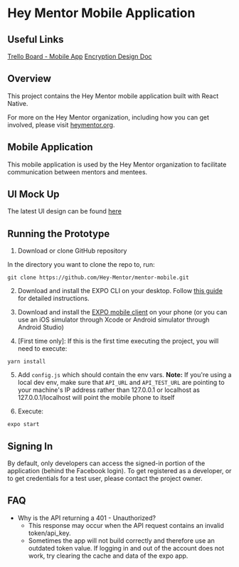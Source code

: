 # Hey Mentor Mobile Application 

## Useful Links
[Trello Board - Mobile App](https://trello.com/b/6ygtAMTp/mobile-app)
[Encryption Design Doc](https://docs.google.com/document/d/12fLR2L9h6mdFVJjiD0fcWwch2_yA1uKMoZDNhgiDPas/edit)

## Overview 

This project contains the Hey Mentor mobile application built with React Native.

For more on the Hey Mentor organization, including how you can get involved, please visit [heymentor.org](https://www.heymentor.org/). 

## Mobile Application 

This mobile application is used by the Hey Mentor organization to facilitate communication between mentors and mentees. 

## UI Mock Up 

The latest UI design can be found [here](https://www.figma.com/file/2TOYmQtfx3HTq11em2wZ81/Hey-Mentor---vNext?node-id=0%3A1)

## Running the Prototype 

1. Download or clone GitHub repository 

In the directory you want to clone the repo to, run: 

	git clone https://github.com/Hey-Mentor/mentor-mobile.git


2. Download and install the EXPO CLI on your desktop. Follow [this guide](https://docs.expo.io/versions/v35.0.0/get-started/installation/) for detailed instructions. 


3. Download and install the [EXPO mobile client](https://expo.io/tools#client) on your phone (or you can use an iOS simulator through Xcode or Android simulator through Android Studio)


4. [First time only]: If this is the first time executing the project, you will need to execute: 

`yarn install`

5. Add `config.js` which should contain the env vars. 
**Note:** If you're using a local dev env, make sure that `API_URL` and `API_TEST_URL` are pointing to your machine's IP address rather than 127.0.0.1 or localhost as 127.0.0.1/localhost will point the mobile phone to itself

6. Execute: 

`expo start` 

## Signing In 

By default, only developers can access the signed-in portion of the application (behind the Facebook login). To get registered as a developer, or to get credentials for a test user, please contact the project owner. 

## FAQ
* Why is the API returning a 401 - Unauthorized?
	* This response may occur when the API request contains an invalid token/api_key. 
	* Sometimes the app will not build correctly and therefore use an outdated token value. If logging in and out of the account does not work, try clearing the cache and data of the expo app.
